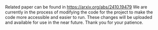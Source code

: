 Related paper can be found in https://arxiv.org/abs/2410.19479
We are currently in the process of modifying the code for the project to make the code more accessible and easier to run. These changes will be uploaded and available for use in the near future. Thank you for your patience.
